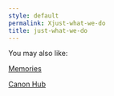```yaml
---
style: default
permalink: Xjust-what-we-do
title: just-what-we-do
---
```

You may also like:

[Memories](http://scp-wiki.net/memories)

[Canon Hub](http://scp-wiki.net/canon-hub)
